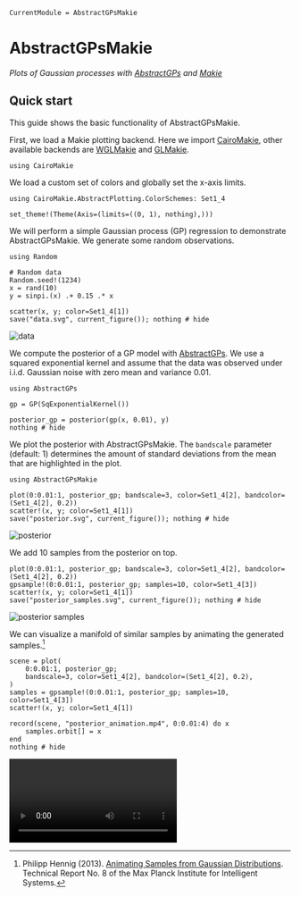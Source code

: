 ```@meta
CurrentModule = AbstractGPsMakie
```

# AbstractGPsMakie

*Plots of Gaussian processes with [AbstractGPs](https://github.com/JuliaGaussianProcesses/AbstractGPs.jl) and [Makie](https://github.com/JuliaPlots/Makie.jl)*

## Quick start

This guide shows the basic functionality of AbstractGPsMakie.

First, we load a Makie plotting backend. Here we import
[CairoMakie](https://github.com/JuliaPlots/CairoMakie.jl), other available
backends are [WGLMakie](https://github.com/JuliaPlots/WGLMakie.jl) and
[GLMakie](https://github.com/JuliaPlots/GLMakie.jl).

```@example quickstart
using CairoMakie
```

We load a custom set of colors and globally set the x-axis limits.

```@example quickstart
using CairoMakie.AbstractPlotting.ColorSchemes: Set1_4

set_theme!(Theme(Axis=(limits=((0, 1), nothing),)))
```

We will perform a simple Gaussian process (GP) regression to demonstrate
AbstractGPsMakie. We generate some random observations.

```@example quickstart
using Random

# Random data
Random.seed!(1234)
x = rand(10)
y = sinpi.(x) .+ 0.15 .* x

scatter(x, y; color=Set1_4[1])
save("data.svg", current_figure()); nothing # hide
```

![data](data.svg)

We compute the posterior of a GP model with
[AbstractGPs](https://github.com/JuliaGaussianProcesses/AbstractGPs.jl).
We use a squared exponential kernel and assume that the data was observed
under i.i.d. Gaussian noise with zero mean and variance 0.01.

```@example quickstart
using AbstractGPs

gp = GP(SqExponentialKernel())

posterior_gp = posterior(gp(x, 0.01), y)
nothing # hide
```

We plot the posterior with AbstractGPsMakie. The `bandscale` parameter (default: 1)
determines the amount of standard deviations from the mean that are highlighted in
the plot.

```@example quickstart
using AbstractGPsMakie

plot(0:0.01:1, posterior_gp; bandscale=3, color=Set1_4[2], bandcolor=(Set1_4[2], 0.2))
scatter!(x, y; color=Set1_4[1])
save("posterior.svg", current_figure()); nothing # hide
```

![posterior](posterior.svg)

We add 10 samples from the posterior on top.

```@example quickstart
plot(0:0.01:1, posterior_gp; bandscale=3, color=Set1_4[2], bandcolor=(Set1_4[2], 0.2))
gpsample!(0:0.01:1, posterior_gp; samples=10, color=Set1_4[3])
scatter!(x, y; color=Set1_4[1])
save("posterior_samples.svg", current_figure()); nothing # hide
```

![posterior samples](posterior_samples.svg)

We can visualize a manifold of similar samples by animating the generated samples.[^PH2013]

```@example quickstart
scene = plot(
    0:0.01:1, posterior_gp;
    bandscale=3, color=Set1_4[2], bandcolor=(Set1_4[2], 0.2),
)
samples = gpsample!(0:0.01:1, posterior_gp; samples=10, color=Set1_4[3])
scatter!(x, y; color=Set1_4[1])

record(scene, "posterior_animation.mp4", 0:0.01:4) do x
    samples.orbit[] = x
end
nothing # hide
```

![posterior animation](posterior_animation.mp4)

[^PH2013]: Philipp Hennig (2013). [Animating Samples from Gaussian Distributions](http://mlss.tuebingen.mpg.de/2013/2013/Hennig_2013_Animating_Samples_from_Gaussian_Distributions.pdf). Technical Report No. 8 of the Max Planck Institute for Intelligent Systems.
